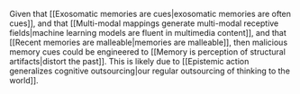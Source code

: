 ---
---

Given that [[Exosomatic memories are cues|exosomatic memories are often cues]], and that [[Multi-modal mappings generate multi-modal receptive fields|machine learning models are fluent in multimedia content]], and that [[Recent memories are malleable|memories are malleable]], then malicious memory cues could be engineered to [[Memory is perception of structural artifacts|distort the past]]. This is likely due to [[Epistemic action generalizes cognitive outsourcing|our regular outsourcing of thinking to the world]].